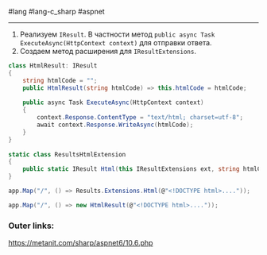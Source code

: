 #lang #lang-c_sharp #aspnet

---
1. Реализуем `IResult`. В частности метод `public async Task ExecuteAsync(HttpContext context)` для отправки ответа.
2. Создаем метод расширения для `IResultExtensions`.

```csharp
class HtmlResult: IResult
{
    string htmlCode = "";
    public HtmlResult(string htmlCode) => this.htmlCode = htmlCode;
 
    public async Task ExecuteAsync(HttpContext context)
    {
        context.Response.ContentType = "text/html; charset=utf-8";
        await context.Response.WriteAsync(htmlCode);
    }
}
 
static class ResultsHtmlExtension
{
    public static IResult Html(this IResultExtensions ext, string htmlCode) => new HtmlResult(htmlCode);
}
```

```csharp
app.Map("/", () => Results.Extensions.Html(@"<!DOCTYPE html>...."));

app.Map("/", () => new HtmlResult(@"<!DOCTYPE html>...."));
```

### Outer links:
https://metanit.com/sharp/aspnet6/10.6.php
